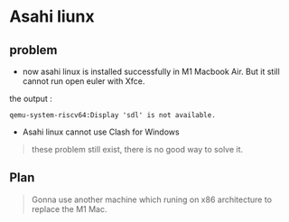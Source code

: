 # Asahi liunx

## problem

- now asahi linux is installed successfully in M1 Macbook Air. But it still cannot run open euler with Xfce.

the output :

```
qemu-system-riscv64:Display 'sdl' is not available.
```

- Asahi linux cannot use Clash for Windows

> these problem still exist, there is no good way to solve it.

## Plan

> Gonna use another machine which runing on x86 architecture to replace the M1 Mac.
